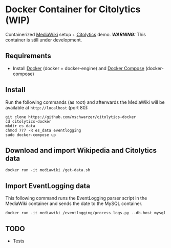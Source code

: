 # Docker Container for Citolytics (WIP)

Containerized [MediaWiki](https://mediawiki.org) setup + [Citolytics](https://github.com/wikimedia/citolytics) demo. ***WARNING:*** This container is still under development.

## Requirements

- Install [Docker](https://docs.docker.com/engine/installation/) (docker + docker-engine) and [Docker Compose](https://docs.docker.com/compose/install/) (docker-compose)

## Install

Run the following commands (as root) and afterwards the MediaWiki will be available at `http://localhost` (port 80):

```
git clone https://github.com/mschwarzer/citolytics-docker
cd citolytics-docker
mkdir es_data
chmod 777 -R es_data eventlogging
sudo docker-compose up
```

## Download and import Wikipedia and Citolytics data

```
docker run -it mediawiki /get-data.sh
```

## Import EventLogging data

This following command runs the EventLogging parser script in the MediaWiki container and sends the date to the MySQL container.
```
docker run -it mediawiki /eventlogging/process_logs.py --db-host mysql
```

## TODO

- Tests

